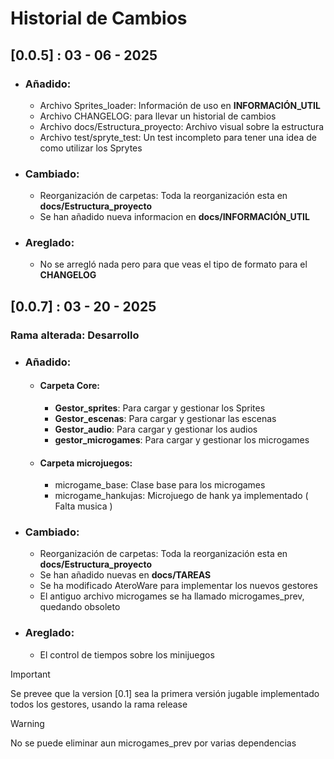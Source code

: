 # Historial de Cambios

## [0.0.5] :  03 - 06 - 2025
- ### **Añadido**: 
  - Archivo Sprites_loader: Información de uso en **INFORMACIÓN_UTIL**
  - Archivo CHANGELOG: para llevar un historial de cambios
  - Archivo docs/Estructura_proyecto: Archivo visual sobre la estructura
  - Archivo test/spryte_test: Un test incompleto para tener una idea de como utilizar los Sprytes

- ### **Cambiado**:
  - Reorganización de carpetas: Toda la reorganización esta en **docs/Estructura_proyecto**
  - Se han añadido nueva informacion en **docs/INFORMACIÓN_UTIL**

- ### **Areglado**:
  - No se arregló nada pero para que veas el tipo de formato para el **CHANGELOG**


## [0.0.7] : 03 - 20 - 2025
### Rama alterada: Desarrollo
- ### **Añadido**:
  - #### Carpeta Core:
    - **Gestor_sprites**: Para cargar y gestionar los Sprites
    - **Gestor_escenas**: Para cargar y gestionar las escenas
    - **Gestor_audio**: Para cargar y gestionar los audios
    - **gestor_microgames**: Para cargar y gestionar los microgames
  
  - #### Carpeta microjuegos:
    - microgame_base: Clase base para los microgames
    - microgame_hankujas: Microjuego de hank ya implementado ( Falta musica )

- ### **Cambiado**:
  - Reorganización de carpetas: Toda la reorganización esta en **docs/Estructura_proyecto**
  - Se han añadido nuevas en **docs/TAREAS**
  - Se ha modificado AteroWare para implementar los nuevos gestores
  - El antiguo archivo microgames se ha llamado microgames_prev, quedando obsoleto

- ### **Areglado**:
  - El control de tiempos sobre los minijuegos

> [!IMPORTANT]
> Se prevee que la version [0.1] sea la primera versión jugable implementado todos los gestores, usando la rama release

> [!WARNING]
> No se puede eliminar aun microgames_prev por varias dependencias